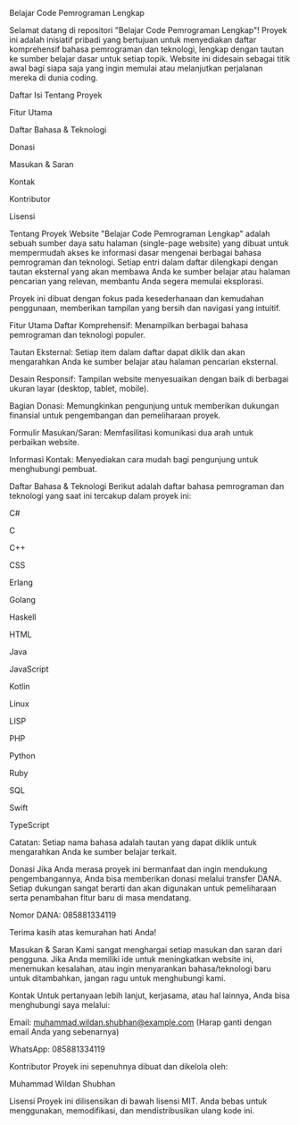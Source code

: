 Belajar Code Pemrograman Lengkap

Selamat datang di repositori "Belajar Code Pemrograman Lengkap"! Proyek ini adalah inisiatif pribadi yang bertujuan untuk menyediakan daftar komprehensif bahasa pemrograman dan teknologi, lengkap dengan tautan ke sumber belajar dasar untuk setiap topik. Website ini didesain sebagai titik awal bagi siapa saja yang ingin memulai atau melanjutkan perjalanan mereka di dunia coding.

Daftar Isi Tentang Proyek

Fitur Utama

Daftar Bahasa & Teknologi

Donasi

Masukan & Saran

Kontak

Kontributor

Lisensi

Tentang Proyek Website "Belajar Code Pemrograman Lengkap" adalah sebuah sumber daya satu halaman (single-page website) yang dibuat untuk mempermudah akses ke informasi dasar mengenai berbagai bahasa pemrograman dan teknologi. Setiap entri dalam daftar dilengkapi dengan tautan eksternal yang akan membawa Anda ke sumber belajar atau halaman pencarian yang relevan, membantu Anda segera memulai eksplorasi.

Proyek ini dibuat dengan fokus pada kesederhanaan dan kemudahan penggunaan, memberikan tampilan yang bersih dan navigasi yang intuitif.

Fitur Utama Daftar Komprehensif: Menampilkan berbagai bahasa pemrograman dan teknologi populer.

Tautan Eksternal: Setiap item dalam daftar dapat diklik dan akan mengarahkan Anda ke sumber belajar atau halaman pencarian eksternal.

Desain Responsif: Tampilan website menyesuaikan dengan baik di berbagai ukuran layar (desktop, tablet, mobile).

Bagian Donasi: Memungkinkan pengunjung untuk memberikan dukungan finansial untuk pengembangan dan pemeliharaan proyek.

Formulir Masukan/Saran: Memfasilitasi komunikasi dua arah untuk perbaikan website.

Informasi Kontak: Menyediakan cara mudah bagi pengunjung untuk menghubungi pembuat.

Daftar Bahasa & Teknologi Berikut adalah daftar bahasa pemrograman dan teknologi yang saat ini tercakup dalam proyek ini:

C#

C

C++

CSS

Erlang

Golang

Haskell

HTML

Java

JavaScript

Kotlin

Linux

LISP

PHP

Python

Ruby

SQL

Swift

TypeScript

Catatan: Setiap nama bahasa adalah tautan yang dapat diklik untuk mengarahkan Anda ke sumber belajar terkait.

Donasi Jika Anda merasa proyek ini bermanfaat dan ingin mendukung pengembangannya, Anda bisa memberikan donasi melalui transfer DANA. Setiap dukungan sangat berarti dan akan digunakan untuk pemeliharaan serta penambahan fitur baru di masa mendatang.

Nomor DANA: 085881334119

Terima kasih atas kemurahan hati Anda!

Masukan & Saran Kami sangat menghargai setiap masukan dan saran dari pengguna. Jika Anda memiliki ide untuk meningkatkan website ini, menemukan kesalahan, atau ingin menyarankan bahasa/teknologi baru untuk ditambahkan, jangan ragu untuk menghubungi kami.

Kontak Untuk pertanyaan lebih lanjut, kerjasama, atau hal lainnya, Anda bisa menghubungi saya melalui:

Email: muhammad.wildan.shubhan@example.com (Harap ganti dengan email Anda yang sebenarnya)

WhatsApp: 085881334119

Kontributor Proyek ini sepenuhnya dibuat dan dikelola oleh:

Muhammad Wildan Shubhan

Lisensi Proyek ini dilisensikan di bawah lisensi MIT. Anda bebas untuk menggunakan, memodifikasi, dan mendistribusikan ulang kode ini.
